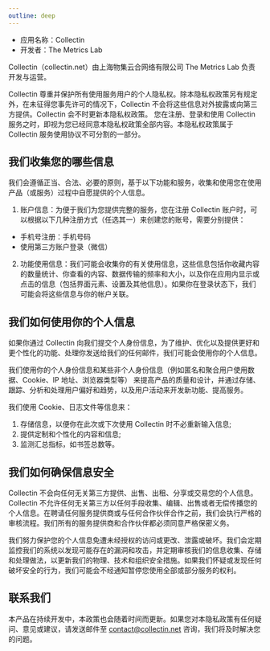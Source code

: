 ```yaml
---
outline: deep
---
```


- 应用名称：Collectin
- 开发者：The Metrics Lab

Collectin（collectin.net）由上海物集云合网络有限公司 The Metrics Lab 负责开发与运营。

Collectin 尊重并保护所有使用服务用户的个人隐私权。除本隐私权政策另有规定外，在未征得您事先许可的情况下，Collectin 不会将这些信息对外披露或向第三方提供。Collectin 会不时更新本隐私权政策。 您在注册、登录和使用 Collectin 服务之时，即视为您已经同意本隐私权政策全部内容。本隐私权政策属于 Collectin 服务使用协议不可分割的一部分。

## 我们收集您的哪些信息

我们会遵循正当、合法、必要的原则，基于以下功能和服务，收集和使用您在使用产品（或服务）过程中自愿提供的个人信息。

1. 账户信息：为便于我们为您提供完整的服务，您在注册 Collectin 账户时，可以根据以下几种注册方式（任选其一）来创建您的账号，需要分别提供：

- 手机号注册：手机号码
- 使用第三方账户登录（微信）

2. 功能使用信息：我们可能会收集你的有关使用信息，这些信息包括你收藏内容的数量统计、你查看的内容、数据传输的频率和大小，以及你在应用内显示或点击的信息（包括界面元素、设置及其他信息）。如果你在登录状态下，我们可能会将这些信息与你的帐户关联。

## 我们如何使用你的个人信息

如果你通过 Collectin 向我们提交个人身份信息，为了维护、优化以及提供更好和更个性化的功能、处理你发送给我们的任何邮件，我们可能会使用你的个人信息。

我们使用你的个人身份信息和某些非个人身份信息（例如匿名和聚合用户使用数据、Cookie、IP 地址、浏览器类型等） 来提高产品的质量和设计，并通过存储、跟踪、分析和处理用户偏好和趋势，以及用户活动来开发新功能、提高服务。

我们使用 Cookie、日志文件等信息来：

1. 存储信息，以便你在此次或下次使用 Collectin 时不必重新输入信息;
2. 提供定制和个性化的内容和信息;
3. 监测汇总指标，如书签总数等。

## 我们如何确保信息安全

Collectin 不会向任何无关第三方提供、出售、出租、分享或交易您的个人信息。Collectin 不允许任何无关第三方以任何手段收集、编辑、出售或者无偿传播您的个人信息。在聘请任何服务提供商或与任何合作伙伴合作之前，我们会执行严格的审核流程。我们所有的服务提供商和合作伙伴都必须同意严格保密义务。

我们努力保护您的个人信息免遭未经授权的访问或更改、泄露或破坏。我们会定期监控我们的系统以发现可能存在的漏洞和攻击，并定期审核我们的信息收集、存储和处理做法，以更新我们的物理、技术和组织安全措施。如果我们怀疑或发现任何破坏安全的行为，我们可能会不经通知暂停您使用全部或部分服务的权利。

## 联系我们

本产品在持续开发中，本政策也会随着时间而更新。如果您对本隐私政策有任何疑问、意见或建议，请发送邮件至 contact@collectin.net 咨询，我们将及时解决您的问题。
